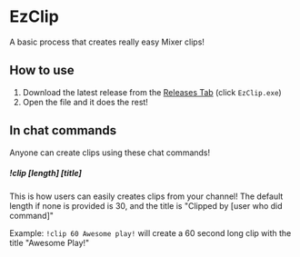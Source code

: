 # EzClip
A basic process that creates really easy Mixer clips!

## How to use
1. Download the latest release from the [Releases Tab](https://github.com/NickParks/EzClip/releases) (click `EzClip.exe`)
2. Open the file and it does the rest!

## In chat commands
Anyone can create clips using these chat commands!

##### !clip [length] [title]
 This is how users can easily creates clips from your channel! The default length if none is provided is 30, and the title is "Clipped by [user who did command]"
 
 Example: `!clip 60 Awesome play!` will create a 60 second long clip with the title "Awesome Play!"